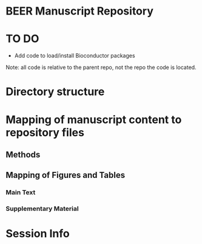 # BEER Manuscript Repository

# TO DO

* Add code to load/install Bioconductor packages

Note: all code is relative to the parent repo, not the repo the code is located. 

# Directory structure

# Mapping of manuscript content to repository files

## Methods

## Mapping of Figures and Tables

### Main Text

### Supplementary Material

# Session Info